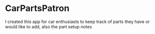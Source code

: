 # CarPartsPatron

I created this app for car enthusiasts to keep track of parts they have or would like to add, also the part setup notes
